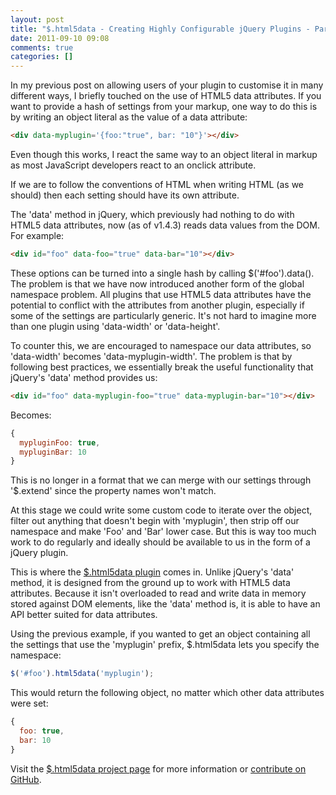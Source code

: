 ```yaml
---
layout: post
title: "$.html5data - Creating Highly Configurable jQuery Plugins - Part 2"
date: 2011-09-10 09:08
comments: true
categories: []
---
```

<p>In my previous post on allowing users of your plugin to customise it in many different ways, I briefly touched on the use of HTML5 data attributes. If you want to provide a hash of settings from your markup, one way to do this is by writing an object literal as the value of a data attribute:</p>

``` html
<div data-myplugin='{foo:"true", bar: "10"}'></div>
```

<p>Even though this works, I react the same way to an object literal in markup as most JavaScript developers react to an onclick attribute.</p>

<p>If we are to follow the conventions of HTML when writing HTML (as we should) then each setting should have its own attribute.</p>

<p>The 'data' method in jQuery, which previously had nothing to do with HTML5 data attributes, now (as of v1.4.3) reads data values from the DOM. For example:</p>

``` html
<div id="foo" data-foo="true" data-bar="10"></div>
```

<p>These options can be turned into a single hash by calling $('#foo').data(). The problem is that we have now introduced another form of the global namespace problem. All plugins that use HTML5 data attributes have the potential to conflict with the attributes from another plugin, especially if some of the settings are particularly generic. It's not hard to imagine more than one plugin using 'data-width' or 'data-height'.</p>

<p>To counter this, we are encouraged to namespace our data attributes, so 'data-width' becomes 'data-myplugin-width'. The problem is that by following best practices, we essentially break the useful functionality that jQuery's 'data' method provides us:</p>

``` html
<div id="foo" data-myplugin-foo="true" data-myplugin-bar="10"></div>
```

<p>Becomes:</p>

``` js
{
  mypluginFoo: true,
  mypluginBar: 10
}
```

<p>This is no longer in a format that we can merge with our settings through '$.extend' since the property names won't match.</p>

<p>At this stage we could write some custom code to iterate over the object, filter out anything that doesn't begin with 'myplugin', then strip off our namespace and make 'Foo' and 'Bar' lower case. But this is way too much work to do regularly and ideally should be available to us in the form of a jQuery plugin.</p>

<p>This is where the <a href="http://markdalgleish.com/projects/jquery-html5data" target="_blank">$.html5data plugin</a> comes in. Unlike jQuery's 'data' method, it is designed from the ground up to work with HTML5 data attributes. Because it isn't overloaded to read and write data in memory stored against DOM elements, like the 'data' method is, it is able to have an API better suited for data attributes.</p>

<p>Using the previous example, if you wanted to get an object containing all the settings that use the 'myplugin' prefix, $.html5data lets you specify the namespace:</p>

``` js
$('#foo').html5data('myplugin');
```

<p>This would return the following object, no matter which other data attributes were set:</p>

``` js
{
  foo: true,
  bar: 10
}
```

<p>Visit the <a href="http://markdalgleish.com/projects/jquery-html5data" target="_blank">$.html5data project page</a> for more information or <a href="https://github.com/markdalgleish/jquery-html5data" target="_blank">contribute on GitHub</a>.</p>

